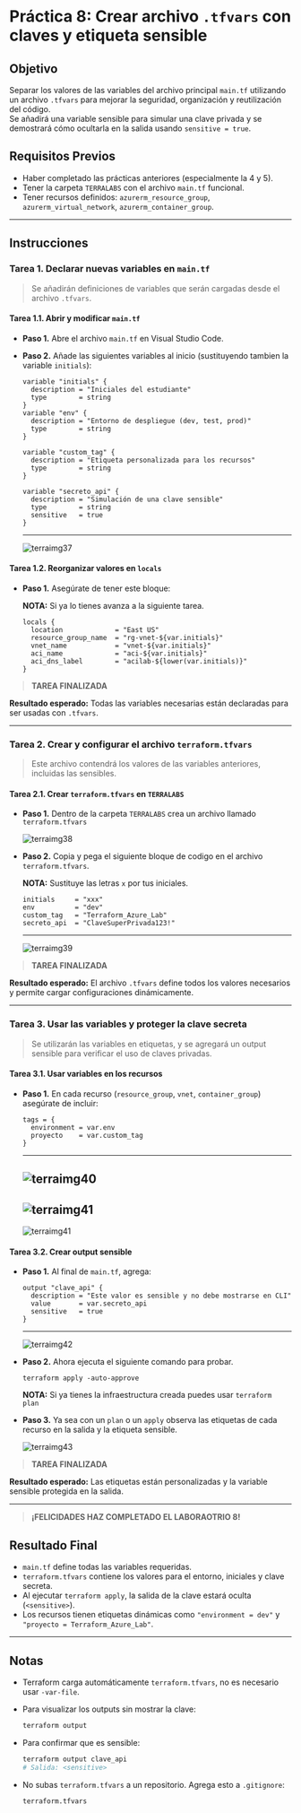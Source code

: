 # Práctica 8: Crear archivo `.tfvars` con claves y etiqueta sensible

## Objetivo

Separar los valores de las variables del archivo principal `main.tf` utilizando un archivo `.tfvars` para mejorar la seguridad, organización y reutilización del código.  
Se añadirá una variable sensible para simular una clave privada y se demostrará cómo ocultarla en la salida usando `sensitive = true`.

## Requisitos Previos

- Haber completado las prácticas anteriores (especialmente la 4 y 5).
- Tener la carpeta `TERRALABS` con el archivo `main.tf` funcional.
- Tener recursos definidos: `azurerm_resource_group`, `azurerm_virtual_network`, `azurerm_container_group`.

---

## Instrucciones

### Tarea 1. Declarar nuevas variables en `main.tf`

> Se añadirán definiciones de variables que serán cargadas desde el archivo `.tfvars`.

#### Tarea 1.1. Abrir y modificar `main.tf`

- **Paso 1.** Abre el archivo `main.tf` en Visual Studio Code.

- **Paso 2.** Añade las siguientes variables al inicio (sustituyendo tambien la variable `initials`):

  ```hcl
  variable "initials" {
    description = "Iniciales del estudiante"
    type        = string
  } 
  variable "env" {
    description = "Entorno de despliegue (dev, test, prod)"
    type        = string
  }

  variable "custom_tag" {
    description = "Etiqueta personalizada para los recursos"
    type        = string
  }

  variable "secreto_api" {
    description = "Simulación de una clave sensible"
    type        = string
    sensitive   = true
  }
  ```
  ---
  ![terraimg37](/TRFRM-AZ/images/lab8/img1.png)

#### Tarea 1.2. Reorganizar valores en `locals`

- **Paso 1.** Asegúrate de tener este bloque:
  
  **NOTA:** Si ya lo tienes avanza a la siguiente tarea.

  ```hcl
  locals {
    location             = "East US"
    resource_group_name  = "rg-vnet-${var.initials}"
    vnet_name            = "vnet-${var.initials}"
    aci_name             = "aci-${var.initials}"
    aci_dns_label        = "acilab-${lower(var.initials)}"
  }
  ```

> **TAREA FINALIZADA**

**Resultado esperado:** Todas las variables necesarias están declaradas para ser usadas con `.tfvars`.

---

### Tarea 2. Crear y configurar el archivo `terraform.tfvars`

> Este archivo contendrá los valores de las variables anteriores, incluidas las sensibles.

#### Tarea 2.1. Crear `terraform.tfvars` en `TERRALABS`

- **Paso 1.** Dentro de la carpeta `TERRALABS` crea un archivo llamado `terraform.tfvars`

  ![terraimg38](/TRFRM-AZ/images/lab8/img2.png)

- **Paso 2.** Copia y pega el siguiente bloque de codigo en el archivo `terraform.tfvars`.

  **NOTA:** Sustituye las letras `x` por tus iniciales.

  ```hcl
  initials     = "xxx"
  env          = "dev"
  custom_tag   = "Terraform_Azure_Lab"
  secreto_api  = "ClaveSuperPrivada123!"
  ```
  ---
  ![terraimg39](/TRFRM-AZ/images/lab8/img3.png)

> **TAREA FINALIZADA**

**Resultado esperado:** El archivo `.tfvars` define todos los valores necesarios y permite cargar configuraciones dinámicamente.

---

### Tarea 3. Usar las variables y proteger la clave secreta

> Se utilizarán las variables en etiquetas, y se agregará un output sensible para verificar el uso de claves privadas.

#### Tarea 3.1. Usar variables en los recursos

- **Paso 1.** En cada recurso (`resource_group`, `vnet`, `container_group`) asegúrate de incluir:

  ```hcl
  tags = {
    environment = var.env
    proyecto    = var.custom_tag
  }
  ```
  ---
  ![terraimg40](/TRFRM-AZ/images/lab8/img4.png)
  ---
  ![terraimg41](/TRFRM-AZ/images/lab8/img5.png)
  ---
  ![terraimg41](/TRFRM-AZ/images/lab8/img6.png)

#### Tarea 3.2. Crear output sensible

- **Paso 1.** Al final de `main.tf`, agrega:

  ```hcl
  output "clave_api" {
    description = "Este valor es sensible y no debe mostrarse en CLI"
    value       = var.secreto_api
    sensitive   = true
  }
  ```
  ---
  ![terraimg42](/TRFRM-AZ/images/lab8/img7.png)

- **Paso 2.** Ahora ejecuta el siguiente comando para probar.

  ```hcl
  terraform apply -auto-approve
  ```

  **NOTA:** Si ya tienes la infraestructura creada puedes usar `terraform plan`

- **Paso 3.** Ya sea con un `plan` o un `apply` observa las etiquetas de cada recurso en la salida y la etiqueta sensible.

  ![terraimg43](/TRFRM-AZ/images/lab8/img8.png)

> **TAREA FINALIZADA**

**Resultado esperado:** Las etiquetas están personalizadas y la variable sensible protegida en la salida.

---

> **¡FELICIDADES HAZ COMPLETADO EL LABORAOTRIO 8!**

## Resultado Final

- `main.tf` define todas las variables requeridas.
- `terraform.tfvars` contiene los valores para el entorno, iniciales y clave secreta.
- Al ejecutar `terraform apply`, la salida de la clave estará oculta (`<sensitive>`).
- Los recursos tienen etiquetas dinámicas como `"environment = dev"` y `"proyecto = Terraform_Azure_Lab"`.

---

## Notas

- Terraform carga automáticamente `terraform.tfvars`, no es necesario usar `-var-file`.
- Para visualizar los outputs sin mostrar la clave:

  ```bash
  terraform output
  ```

- Para confirmar que es sensible:

  ```bash
  terraform output clave_api
  # Salida: <sensitive>
  ```

- No subas `terraform.tfvars` a un repositorio. Agrega esto a `.gitignore`:

  ```
  terraform.tfvars
  ```